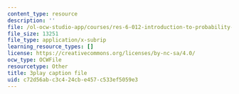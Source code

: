 ```yaml
---
content_type: resource
description: ''
file: /ol-ocw-studio-app/courses/res-6-012-introduction-to-probability-spring-2018/c72d56abc3c424cbe457c533ef5059e3_2371421.srt
file_size: 13251
file_type: application/x-subrip
learning_resource_types: []
license: https://creativecommons.org/licenses/by-nc-sa/4.0/
ocw_type: OCWFile
resourcetype: Other
title: 3play caption file
uid: c72d56ab-c3c4-24cb-e457-c533ef5059e3
---
```

